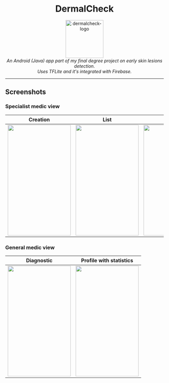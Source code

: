 <h1 align="center">DermalCheck</h1>
<p align="center">
  <img src="https://user-images.githubusercontent.com/18025825/156939152-fabfc0bb-ecf2-4cb7-9d7d-4033ce269932.png" alt="dermalcheck-logo" width="120px" height="120px"/>
  <br>
  <i>An Android (Java) app part of my final degree project on early skin lesions detection.<br>Uses TFLite and it's integrated with Firebase.</i>
  <br>
</p>
<hr>

## Screenshots

### Specialist medic view
Creation | List | Edition | Body part selection
--- | --- | --- | ---
<img src="https://user-images.githubusercontent.com/18025825/132954617-09b36388-6dd1-4ba2-b559-19084a02c9cd.png" height="350px" width="200px"/> | <img src="https://user-images.githubusercontent.com/18025825/132954621-b7209e56-f965-44f4-a6bc-53cffb30628a.png" height="350px" width="200px"/> | <img src="https://user-images.githubusercontent.com/18025825/132954622-07b701d0-d429-41da-9a42-ae775969b5c7.png" height="350px" width="200px"/> | <img src="https://user-images.githubusercontent.com/18025825/132954624-9a7f650a-4130-444a-bd58-c3dda66885c9.png" height="350px" width="200px"/>

### General medic view
 Diagnostic | Profile with statistics
--- | ---
<img src="https://user-images.githubusercontent.com/18025825/132954625-d349910b-490e-49ea-b924-10f654a80b60.png" height="350px" width="200px"/> | <img src="https://user-images.githubusercontent.com/18025825/132954626-5ada230f-8d36-473e-8794-e13dc9cde49c.png" height="350px" width="200px"/>



